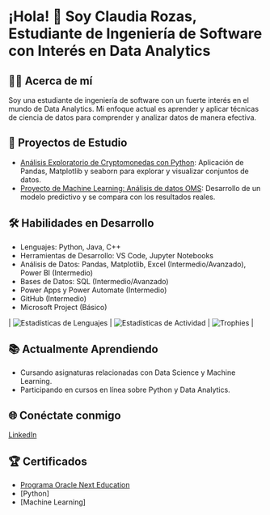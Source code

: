 # ¡Hola! 👋 Soy Claudia Rozas, Estudiante de Ingeniería de Software con Interés en Data Analytics

## 👨‍💻 Acerca de mí
Soy una estudiante de ingeniería de software con un fuerte interés en el mundo de Data Analytics. Mi enfoque actual es aprender y aplicar técnicas de ciencia de datos para comprender y analizar datos de manera efectiva.

## 🚀 Proyectos de Estudio
- [Análisis Exploratorio de Cryptomonedas con Python](https://github.com/ClauRozasG/Data-Visualization-Crypto.git): Aplicación de Pandas, Matplotlib y seaborn para explorar y visualizar conjuntos de datos.
- [Proyecto de Machine Learning: Análisis de datos OMS](https://github.com/ClauRozasG/Analisis-OMS.git): Desarrollo de un modelo predictivo y se compara con los resultados reales.

## 🛠️ Habilidades en Desarrollo
- Lenguajes: Python, Java, C++
- Herramientas de Desarrollo: VS Code, Jupyter Notebooks
- Análisis de Datos: Pandas, Matplotlib, Excel (Intermedio/Avanzado), Power BI (Intermedio)
- Bases de Datos: SQL (Intermedio/Avanzado)
- Power Apps y Power Automate (Intermedio)
- GitHub (Intermedio)
- Microsoft Project (Básico)

| ![Estadísticas de Lenguajes](https://github-readme-stats.vercel.app/api/top-langs/?username=ClauRozasG&layout=compact&height=150) | ![Estadísticas de Actividad](https://github-readme-stats.vercel.app/api/?username=ClauRozasG&show_icons=true&count_private=true&hide=contribs&height=150) | ![Trophies](https://github-profile-trophy.vercel.app/?username=ClauRozasG) |




## 📚 Actualmente Aprendiendo
- Cursando asignaturas relacionadas con Data Science y Machine Learning.
- Participando en cursos en línea sobre Python y Data Analytics.

## 🌐 Conéctate conmigo
[LinkedIn](https://www.linkedin.com/in/claurozas/)


## 🏆 Certificados
- [Programa Oracle Next Education](https://app.aluracursos.com/program/certificate/f1bce0e4-a810-4e54-a012-fd71d0273f92)
- [Python]
- [Machine Learning]





<!--
**ClauRozasG/ClauRozasG** is a ✨ _special_ ✨ repository because its `README.md` (this file) appears on your GitHub profile.

Here are some ideas to get you started:

- 🔭 I’m currently working on ...
- 🌱 I’m currently learning ...
- 👯 I’m looking to collaborate on ...
- 🤔 I’m looking for help with ...
- 💬 Ask me about ...
- 📫 How to reach me: ...
- 😄 Pronouns: ...
- ⚡ Fun fact: ...
-->
